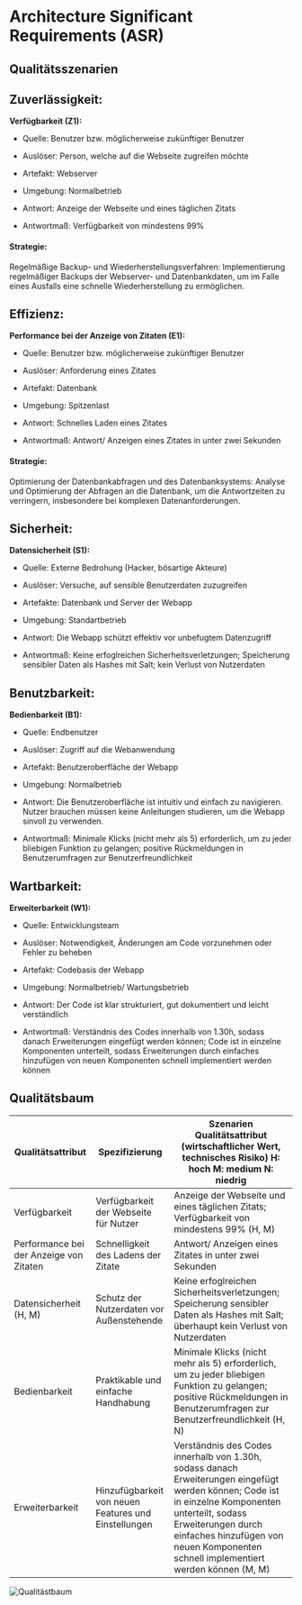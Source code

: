 # Architecture Significant Requirements (ASR)

## Qualitätsszenarien

## Zuverlässigkeit:

**Verfügbarkeit (Z1):**

- Quelle: Benutzer bzw. möglicherweise zukünftiger Benutzer

- Auslöser: Person, welche auf die Webseite zugreifen möchte

- Artefakt: Webserver

- Umgebung: Normalbetrieb

- Antwort: Anzeige der Webseite und eines täglichen Zitats

- Antwortmaß: Verfügbarkeit von mindestens 99%

#### Strategie:
Regelmäßige Backup- und Wiederherstellungsverfahren: Implementierung regelmäßiger Backups der Webserver- und Datenbankdaten, um im Falle eines Ausfalls eine schnelle Wiederherstellung zu ermöglichen.

## Effizienz:

**Performance bei der Anzeige von Zitaten (E1):**

- Quelle: Benutzer bzw. möglicherweise zukünftiger Benutzer

- Auslöser: Anforderung eines Zitates

- Artefakt: Datenbank

- Umgebung: Spitzenlast

- Antwort: Schnelles Laden eines Zitates

- Antwortmaß: Antwort/ Anzeigen eines Zitates in unter zwei Sekunden

#### Strategie:
Optimierung der Datenbankabfragen und des Datenbanksystems: Analyse und Optimierung der Abfragen an die Datenbank, um die Antwortzeiten zu verringern, insbesondere bei komplexen Datenanforderungen.

## Sicherheit:

**Datensicherheit (S1):**

- Quelle: Externe Bedrohung (Hacker, bösartige Akteure)

- Auslöser: Versuche, auf sensible Benutzerdaten zuzugreifen

- Artefakte: Datenbank und Server der Webapp

- Umgebung: Standartbetrieb

- Antwort: Die Webapp schützt effektiv vor unbefugtem Datenzugriff

- Antwortmaß: Keine erfoglreichen Sicherheitsverletzungen; Speicherung sensibler Daten als Hashes mit Salt; kein Verlust von Nutzerdaten

## Benutzbarkeit:

**Bedienbarkeit (B1):**

- Quelle: Endbenutzer

- Auslöser: Zugriff auf die Webanwendung

- Artefakt: Benutzeroberfläche der Webapp

- Umgebung: Normalbetrieb

- Antwort: Die Benutzeroberfläche ist intuitiv und einfach zu navigieren. Nutzer brauchen müssen keine Anleitungen studieren, um die Webapp sinvoll zu verwenden.

- Antwortmaß: Minimale Klicks (nicht mehr als 5) erforderlich, um zu jeder bliebigen Funktion zu gelangen; positive Rückmeldungen in Benutzerumfragen zur Benutzerfreundlichkeit

## Wartbarkeit:

**Erweiterbarkeit (W1):**

- Quelle: Entwicklungsteam

- Auslöser: Notwendigkeit, Änderungen am Code vorzunehmen oder Fehler zu beheben

- Artefakt: Codebasis der Webapp

- Umgebung: Normalbetrieb/ Wartungsbetrieb

- Antwort: Der Code ist klar strukturiert, gut dokumentiert und leicht verständlich

- Antwortmaß: Verständnis des Codes innerhalb von 1.30h, sodass danach Erweiterungen eingefügt werden können; Code ist in einzelne Komponenten unterteilt, sodass Erweiterungen durch einfaches hinzufügen von neuen Komponenten schnell implementiert werden können


## Qualitätsbaum

| Qualitätsattribut | Spezifizierung | Szenarien Qualitätsattribut (wirtschaftlicher Wert, technisches Risiko) H: hoch M: medium N: niedrig |
|----------|----------|----------|
| Verfügbarkeit    | Verfügbarkeit der Webseite für Nutzer  | Anzeige der Webseite und eines täglichen Zitats; Verfügbarkeit von mindestens 99% (H, M)   |
| Performance bei der Anzeige von Zitaten    | Schnelligkeit des Ladens der Zitate  | Antwort/ Anzeigen eines Zitates in unter zwei Sekunden   |
| Datensicherheit (H, M)   | Schutz der Nutzerdaten vor Außenstehende   | Keine erfoglreichen Sicherheitsverletzungen; Speicherung sensibler Daten als Hashes mit Salt; überhaupt kein Verlust von Nutzerdaten   |
| Bedienbarkeit    | Praktikable und einfache Handhabung   | Minimale Klicks (nicht mehr als 5) erforderlich, um zu jeder bliebigen Funktion zu gelangen; positive Rückmeldungen in Benutzerumfragen zur Benutzerfreundlichkeit (H, N)  |
| Erweiterbarkeit    | Hinzufügbarkeit von neuen Features und Einstellungen  | Verständnis des Codes innerhalb von 1.30h, sodass danach Erweiterungen eingefügt werden können; Code ist in einzelne Komponenten unterteilt, sodass Erweiterungen durch einfaches hinzufügen von neuen Komponenten schnell implementiert werden können (M, M)  |


![Qualitästbaum](./img/qualitätsmerkmalBaum.png)
